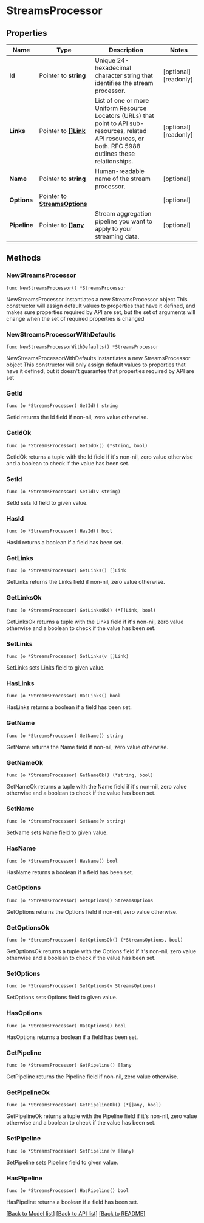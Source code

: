 # StreamsProcessor

## Properties

Name | Type | Description | Notes
------------ | ------------- | ------------- | -------------
**Id** | Pointer to **string** | Unique 24-hexadecimal character string that identifies the stream processor. | [optional] [readonly] 
**Links** | Pointer to [**[]Link**](Link.md) | List of one or more Uniform Resource Locators (URLs) that point to API sub-resources, related API resources, or both. RFC 5988 outlines these relationships. | [optional] [readonly] 
**Name** | Pointer to **string** | Human-readable name of the stream processor. | [optional] 
**Options** | Pointer to [**StreamsOptions**](StreamsOptions.md) |  | [optional] 
**Pipeline** | Pointer to [**[]any**](any.md) | Stream aggregation pipeline you want to apply to your streaming data. | [optional] 

## Methods

### NewStreamsProcessor

`func NewStreamsProcessor() *StreamsProcessor`

NewStreamsProcessor instantiates a new StreamsProcessor object
This constructor will assign default values to properties that have it defined,
and makes sure properties required by API are set, but the set of arguments
will change when the set of required properties is changed

### NewStreamsProcessorWithDefaults

`func NewStreamsProcessorWithDefaults() *StreamsProcessor`

NewStreamsProcessorWithDefaults instantiates a new StreamsProcessor object
This constructor will only assign default values to properties that have it defined,
but it doesn't guarantee that properties required by API are set

### GetId

`func (o *StreamsProcessor) GetId() string`

GetId returns the Id field if non-nil, zero value otherwise.

### GetIdOk

`func (o *StreamsProcessor) GetIdOk() (*string, bool)`

GetIdOk returns a tuple with the Id field if it's non-nil, zero value otherwise
and a boolean to check if the value has been set.

### SetId

`func (o *StreamsProcessor) SetId(v string)`

SetId sets Id field to given value.

### HasId

`func (o *StreamsProcessor) HasId() bool`

HasId returns a boolean if a field has been set.
### GetLinks

`func (o *StreamsProcessor) GetLinks() []Link`

GetLinks returns the Links field if non-nil, zero value otherwise.

### GetLinksOk

`func (o *StreamsProcessor) GetLinksOk() (*[]Link, bool)`

GetLinksOk returns a tuple with the Links field if it's non-nil, zero value otherwise
and a boolean to check if the value has been set.

### SetLinks

`func (o *StreamsProcessor) SetLinks(v []Link)`

SetLinks sets Links field to given value.

### HasLinks

`func (o *StreamsProcessor) HasLinks() bool`

HasLinks returns a boolean if a field has been set.
### GetName

`func (o *StreamsProcessor) GetName() string`

GetName returns the Name field if non-nil, zero value otherwise.

### GetNameOk

`func (o *StreamsProcessor) GetNameOk() (*string, bool)`

GetNameOk returns a tuple with the Name field if it's non-nil, zero value otherwise
and a boolean to check if the value has been set.

### SetName

`func (o *StreamsProcessor) SetName(v string)`

SetName sets Name field to given value.

### HasName

`func (o *StreamsProcessor) HasName() bool`

HasName returns a boolean if a field has been set.
### GetOptions

`func (o *StreamsProcessor) GetOptions() StreamsOptions`

GetOptions returns the Options field if non-nil, zero value otherwise.

### GetOptionsOk

`func (o *StreamsProcessor) GetOptionsOk() (*StreamsOptions, bool)`

GetOptionsOk returns a tuple with the Options field if it's non-nil, zero value otherwise
and a boolean to check if the value has been set.

### SetOptions

`func (o *StreamsProcessor) SetOptions(v StreamsOptions)`

SetOptions sets Options field to given value.

### HasOptions

`func (o *StreamsProcessor) HasOptions() bool`

HasOptions returns a boolean if a field has been set.
### GetPipeline

`func (o *StreamsProcessor) GetPipeline() []any`

GetPipeline returns the Pipeline field if non-nil, zero value otherwise.

### GetPipelineOk

`func (o *StreamsProcessor) GetPipelineOk() (*[]any, bool)`

GetPipelineOk returns a tuple with the Pipeline field if it's non-nil, zero value otherwise
and a boolean to check if the value has been set.

### SetPipeline

`func (o *StreamsProcessor) SetPipeline(v []any)`

SetPipeline sets Pipeline field to given value.

### HasPipeline

`func (o *StreamsProcessor) HasPipeline() bool`

HasPipeline returns a boolean if a field has been set.

[[Back to Model list]](../README.md#documentation-for-models) [[Back to API list]](../README.md#documentation-for-api-endpoints) [[Back to README]](../README.md)


